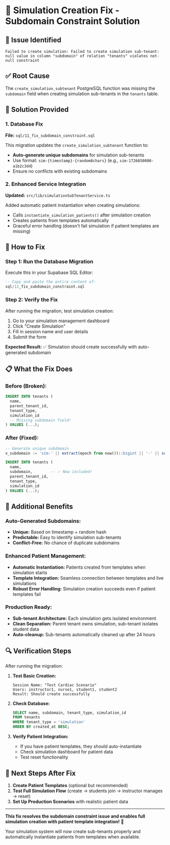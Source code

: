 # 🔧 **Simulation Creation Fix - Subdomain Constraint Solution**

## 🚨 **Issue Identified**
```
Failed to create simulation: Failed to create simulation sub-tenant: 
null value in column "subdomain" of relation "tenants" violates not-null constraint
```

## ✅ **Root Cause**
The `create_simulation_subtenant` PostgreSQL function was missing the `subdomain` field when creating simulation sub-tenants in the `tenants` table.

## 🎯 **Solution Provided**

### **1. Database Fix** 
**File:** `sql/11_fix_subdomain_constraint.sql`

This migration updates the `create_simulation_subtenant` function to:
- **Auto-generate unique subdomains** for simulation sub-tenants  
- Use format: `sim-{timestamp}-{random8chars}` (e.g., `sim-1726650000-a1b2c3d4`)
- Ensure no conflicts with existing subdomains

### **2. Enhanced Service Integration**
**Updated:** `src/lib/simulationSubTenantService.ts`

Added automatic patient instantiation when creating simulations:
- Calls `instantiate_simulation_patients()` after simulation creation
- Creates patients from templates automatically
- Graceful error handling (doesn't fail simulation if patient templates are missing)

## 🚀 **How to Fix**

### **Step 1: Run the Database Migration**
Execute this in your Supabase SQL Editor:

```sql
-- Copy and paste the entire content of:
sql/11_fix_subdomain_constraint.sql
```

### **Step 2: Verify the Fix**
After running the migration, test simulation creation:

1. Go to your simulation management dashboard
2. Click "Create Simulation" 
3. Fill in session name and user details
4. Submit the form

**Expected Result:** ✅ Simulation should create successfully with auto-generated subdomain

## 📋 **What the Fix Does**

### **Before (Broken):**
```sql
INSERT INTO tenants (
  name,
  parent_tenant_id,
  tenant_type,
  simulation_id
  -- Missing subdomain field!
) VALUES (...);
```

### **After (Fixed):**
```sql
-- Generate unique subdomain
v_subdomain := 'sim-' || extract(epoch from now())::bigint || '-' || substr(md5(random()::text), 1, 8);

INSERT INTO tenants (
  name,
  subdomain,        -- ✅ Now included!
  parent_tenant_id,
  tenant_type,
  simulation_id
) VALUES (...);
```

## 🎊 **Additional Benefits**

### **Auto-Generated Subdomains:**
- **Unique:** Based on timestamp + random hash
- **Predictable:** Easy to identify simulation sub-tenants
- **Conflict-Free:** No chance of duplicate subdomains

### **Enhanced Patient Management:**
- **Automatic Instantiation:** Patients created from templates when simulation starts
- **Template Integration:** Seamless connection between templates and live simulations
- **Robust Error Handling:** Simulation creation succeeds even if patient templates fail

### **Production Ready:**
- **Sub-tenant Architecture:** Each simulation gets isolated environment
- **Clean Separation:** Parent tenant owns simulation, sub-tenant isolates student data
- **Auto-cleanup:** Sub-tenants automatically cleaned up after 24 hours

## 🔍 **Verification Steps**

After running the migration:

1. **Test Basic Creation:**
   ```
   Session Name: "Test Cardiac Scenario"
   Users: instructor1, nurse1, student1, student2
   Result: Should create successfully
   ```

2. **Check Database:**
   ```sql
   SELECT name, subdomain, tenant_type, simulation_id 
   FROM tenants 
   WHERE tenant_type = 'simulation'
   ORDER BY created_at DESC;
   ```

3. **Verify Patient Integration:**
   - If you have patient templates, they should auto-instantiate
   - Check simulation dashboard for patient data
   - Test reset functionality

## 🎯 **Next Steps After Fix**

1. **Create Patient Templates** (optional but recommended)
2. **Test Full Simulation Flow** (create → students join → instructor manages → reset)
3. **Set Up Production Scenarios** with realistic patient data

---

**This fix resolves the subdomain constraint issue and enables full simulation creation with patient template integration!** 🚀

Your simulation system will now create sub-tenants properly and automatically instantiate patients from templates when available.